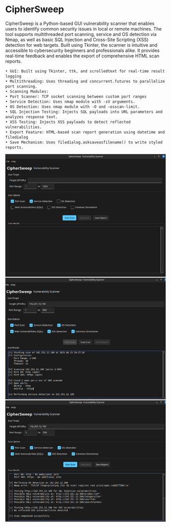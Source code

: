 # CipherSweep
CipherSweep is a Python-based GUI vulnerability scanner that enables users to identify common security issues in local or remote machines. The tool supports multithreaded port scanning, service and OS detection via Nmap, as well as basic SQL Injection and Cross-Site Scripting (XSS) detection for web targets. Built using Tkinter, the scanner is intuitive and accessible to cybersecurity beginners and professionals alike. It provides real-time feedback and enables the export of comprehensive HTML scan reports.


    • GUI: Built using Tkinter, ttk, and scrolledtext for real-time result logging
    • Multithreading: Uses threading and concurrent.futures to parallelize port scanning.
    • Scanning Modules:
    • Port Scanner: TCP socket scanning between custom port ranges
    • Service Detection: Uses nmap module with -sV arguments.
    • OS Detection: Uses nmap module with -O and –osscan-limit.
    • SQL Injection Testing: Injects SQL payloads into URL parameters and analyzes response text.
    • XSS Testing: Injects XSS payloads to detect reflected vulnerabilities.
    • Export Feature: HTML-based scan report generation using datetime and filedialog
    • Save Mechanism: Uses filedialog.asksaveasfilename() to write styled reports.

![screenshot](ss/s1.png)
![screenshot](ss/s2.png)
![screenshot](ss/s3.png)
    

